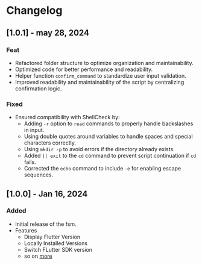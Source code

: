 # Changelog

## [1.0.1] - may 28, 2024

### Feat
- Refactored folder structure to optimize organization and maintainability.
- Optimized code for better performance and readability.
- Helper function `confirm_command` to standardize user input validation.
- Improved readability and maintainability of the script by centralizing confirmation logic.

### Fixed
- Ensured compatibility with ShellCheck by:
  - Adding `-r` option to `read` commands to properly handle backslashes in input.
  - Using double quotes around variables to handle spaces and special characters correctly.
  - Using `mkdir -p` to avoid errors if the directory already exists.
  - Added `|| exit` to the `cd` command to prevent script continuation if `cd` fails.
  - Corrected the `echo` command to include `-e` for enabling escape sequences.


## [1.0.0] - Jan 16, 2024

### Added
- Initial release of the fsm.
- Features 
    - Display Flutter Version
    - Locally Installed Versions
    - Switch FLutter SDK version
    - so on [more](https://github.com/sjdpk/fsm/releases/tag/v_1.0.0)
